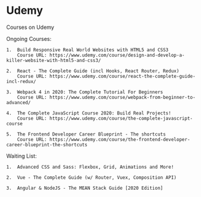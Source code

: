 # Udemy

Courses on Udemy

Ongoing Courses:

    1.  Build Responsive Real World Websites with HTML5 and CSS3
        Course URL: https://www.udemy.com/course/design-and-develop-a-killer-website-with-html5-and-css3/
    
    2.  React - The Complete Guide (incl Hooks, React Router, Redux)
        Course URL: https://www.udemy.com/course/react-the-complete-guide-incl-redux/
    
    3.  Webpack 4 in 2020: The Complete Tutorial For Beginners
        Course URL: https://www.udemy.com/course/webpack-from-beginner-to-advanced/
        
    4.  The Complete JavaScript Course 2020: Build Real Projects!
        Course URL: https://www.udemy.com/course/the-complete-javascript-course
        
    5.  The Frontend Developer Career Blueprint - The shortcuts
        Course URL: https://www.udemy.com/course/the-frontend-developer-career-blueprint-the-shortcuts

Waiting List:

    1.  Advanced CSS and Sass: Flexbox, Grid, Animations and More!

    2.  Vue - The Complete Guide (w/ Router, Vuex, Composition API)

    3.  Angular & NodeJS - The MEAN Stack Guide [2020 Edition]

    
